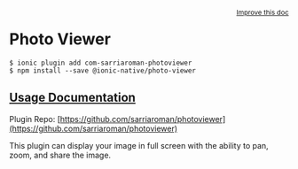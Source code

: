 <a style="float:right;font-size:12px;" href="http://github.com/driftyco/ionic-native/edit/master/src/@ionic-native/plugins/photo-viewer/index.ts#L1">
  Improve this doc
</a>

# Photo Viewer

```
$ ionic plugin add com-sarriaroman-photoviewer
$ npm install --save @ionic-native/photo-viewer
```

## [Usage Documentation](https://ionicframework.com/docs/v2/native/photo-viewer/)

Plugin Repo: [https://github.com/sarriaroman/photoviewer](https://github.com/sarriaroman/photoviewer)

This plugin can display your image in full screen with the ability to pan, zoom, and share the image.
